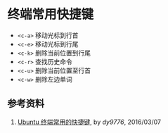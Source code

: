 # 终端常用快捷键

- `<c-a>` 移动光标到行首
- `<c-e>` 移动光标到行尾
- `<c-k>` 删除当前位置到行尾
- `<c-r>` 查找历史命令
- `<c-u>` 删除当前位置至行首
- `<c-w>` 删除左边单词

## 参考资料

1. [Ubuntu 终端常用的快捷键](https://www.cnblogs.com/nucdy/p/5251659.html), by *dy9776*, 2016/03/07
